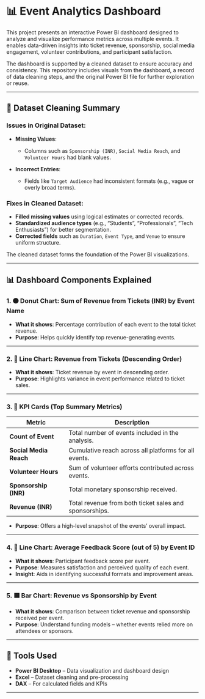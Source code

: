 # 📊 Event Analytics Dashboard

This project presents an interactive Power BI dashboard designed to analyze and visualize performance metrics across multiple events. It enables data-driven insights into ticket revenue, sponsorship, social media engagement, volunteer contributions, and participant satisfaction.

The dashboard is supported by a cleaned dataset to ensure accuracy and consistency. This repository includes visuals from the dashboard, a record of data cleaning steps, and the original Power BI file for further exploration or reuse.

---

## 🧹 Dataset Cleaning Summary

### Issues in Original Dataset:

- **Missing Values**:
  - Columns such as `Sponsorship (INR)`, `Social Media Reach`, and `Volunteer Hours` had blank values.
  
- **Incorrect Entries**:
  - Fields like `Target Audience` had inconsistent formats (e.g., vague or overly broad terms).

### Fixes in Cleaned Dataset:

- **Filled missing values** using logical estimates or corrected records.
- **Standardized audience types** (e.g., “Students”, “Professionals”, “Tech Enthusiasts”) for better segmentation.
- **Corrected fields** such as `Duration`, `Event Type`, and `Venue` to ensure uniform structure.

The cleaned dataset forms the foundation of the Power BI visualizations.

---

## 📊 Dashboard Components Explained

### 1. 🟠 Donut Chart: Sum of Revenue from Tickets (INR) by Event Name

- **What it shows**: Percentage contribution of each event to the total ticket revenue.
- **Purpose**: Helps quickly identify top revenue-generating events.

---

### 2. 🔵 Line Chart: Revenue from Tickets (Descending Order)

- **What it shows**: Ticket revenue by event in descending order.
- **Purpose**: Highlights variance in event performance related to ticket sales.

---

### 3. 🔲 KPI Cards (Top Summary Metrics)

| Metric                      | Description                                                  |
|----------------------------|--------------------------------------------------------------|
| **Count of Event**         | Total number of events included in the analysis.             |
| **Social Media Reach**     | Cumulative reach across all platforms for all events.        |
| **Volunteer Hours**        | Sum of volunteer efforts contributed across events.          |
| **Sponsorship (INR)**      | Total monetary sponsorship received.                         |
| **Revenue (INR)**          | Total revenue from both ticket sales and sponsorships.       |

- **Purpose**: Offers a high-level snapshot of the events’ overall impact.

---

### 4. 🧵 Line Chart: Average Feedback Score (out of 5) by Event ID

- **What it shows**: Participant feedback score per event.
- **Purpose**: Measures satisfaction and perceived quality of each event.
- **Insight**: Aids in identifying successful formats and improvement areas.

---

### 5. 🟦 Bar Chart: Revenue vs Sponsorship by Event

- **What it shows**: Comparison between ticket revenue and sponsorship received per event.
- **Purpose**: Understand funding models – whether events relied more on attendees or sponsors.


---

## 🧰 Tools Used

- **Power BI Desktop** – Data visualization and dashboard design
- **Excel** – Dataset cleaning and pre-processing
- **DAX** – For calculated fields and KPIs

---


